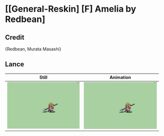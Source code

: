 # [\[General-Reskin\] \[F\] Amelia by Redbean]

## Credit

{Redbean, Murata Masashi}

## Lance

| Still | Animation |
| :---: | :-------: |
| ![Lance still](./Lance_000.png) | ![Lance animation](./Lance.gif) |
